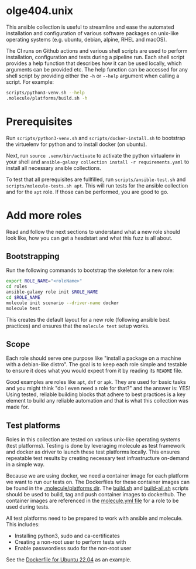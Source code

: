 # olge404.unix
This ansible collection is useful to streamline and ease the automated installation and configuration
of various software packages on unix-like operating systems (e.g. ubuntu, debian, alpine, RHEL and macOS).

The CI runs on Github actions and various shell scripts are used to perform installation, configuration and tests during a pipeline run. Each shell script provides a help function that describes how it can be used locally, which arguments can be provided etc. The help function can be accessed for any shell script by providing either the `-h` or `--help` argument when calling a script. For example:

```bash
scripts/python3-venv.sh --help
.molecule/platforms/build.sh -h
```

# Prerequisites
Run `scripts/python3-venv.sh` and `scripts/docker-install.sh` to bootstrap the virtuelenv for python and to install docker (on ubuntu).

Next, run `source .venv/bin/activate` to activate the python virtualenv in your shell and
`ansible-galaxy collection install -r requirements.yaml` to install all necessary ansible collections.

To test that all prerequisites are fullfilled, run `scripts/ansible-test.sh` and `scripts/molecule-tests.sh apt`.
This will run tests for the ansible collection and for the `apt` role. If those can be performed, you are good to go.

# Add more roles
Read and follow the next sections to understand what a new role should look like, how you can get a headstart and what this fuzz is all about.

## Bootstrapping
Run the following commands to bootstrap the skeleton for a new role:

```bash
export ROLE_NAME="<roleName>"
cd roles
ansible-galaxy role init $ROLE_NAME
cd $ROLE_NAME
molecule init scenario --driver-name docker
molecule test
```

This creates the default layout for a new role (following ansible best practices) and ensures that the `molecule test` setup works.

## Scope
Each role should serve one purpose like "install a package on a machine with a debian-like distro".
The goal is to keep each role simple and testable to ensure it does what you would expect from it by reading its `README` file.

Good examples are roles like `apt`, `dnf` or `apk`. They are used for basic tasks and you might think "do I even need a role for that?" and the
answer is: YES! Using tested, reliable building blocks that adhere to best practices is a key element to build any reliable automation and that is what this collection was made for.

## Test platforms
Roles in this collection are tested on various unix-like operating systems (test platforms). Testing is done by leveraging molecule as test framework and docker as driver to launch these test platforms locally. This ensures repeatable test results by creating necessary test infrastructure on-demand in a simple way.

Because we are using docker, we need a container image for each platform we want to run our tests on. The Dockerfiles for these container images can be found in the [.molecule/platforms dir](.molecule/platforms/). The [build.sh](.molecule/platforms/build.sh) and [build-all.sh](.molecule/platforms/build-all.sh) scripts should be used to build, tag and push container images to dockerhub. The container images are referenced in the [molecule.yml file](roles/apt/molecule/default/molecule.yml) for a role to be used during tests.

All test platforms need to be prepared to work with ansible and molecule. This includes:

* Installing python3, sudo and ca-certificates
* Creating a non-root user to perform tests with
* Enable passwordless sudo for the non-root user

See the [Dockerfile for Ubuntu 22.04](.molecule/platforms/Dockerfile.ubuntu-22.04) as an example.
